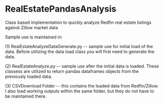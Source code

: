 # RealEstatePandasAnalysis
Class based implementation to quickly analyze Redfin real estate listings against Zillow market data


Sample use is maintained in:

(1) RealEstateAnalyzeDataGenerate.py -- sample use for initial load of the data. Before utilizing the data load class you will first need to generate the data.

(2) RealEstateAnalyze.py -- sample use after the initial data is loaded. These classess are utilized to return pandas dataframes objects from the previously loaded data.

(3) CSVDownload Folder -- this contains the loaded data from Redfin/Zillow. I also load working outputs within the same folder, but they do not have to be maintained there.